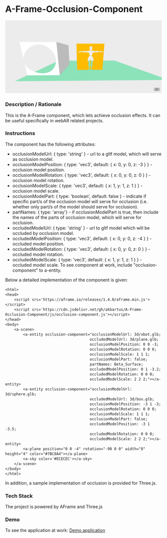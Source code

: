 # A-Frame-Occlusion-Component
<img alt="Screenshot" src="img/screenshot.jpg" width="600">

### **Description / Rationale**
This is the A-Frame component, which lets achieve occlusion effects. It can be useful specifically in webAR related projects.     

### **Instructions**
The component has the following attributes:
* occlusionModelUrl: { type: 'string' } - url to a gltf model, which will serve as occlusion model.
* occlusionModelPosition: { type: 'vec3', default: { x: 0, y: 0, z: -3 } } - occlusion model position.
* occlusionModelRotation: { type: 'vec3', default: { x: 0, y: 0, z: 0 } } - occlusion model rotation.
* occlusionModelScale: { type: 'vec3', default: { x: 1, y: 1, z: 1 } } - occlusion model scale.
* occlusionModelPart: { type: 'boolean', default: false } - indicate if specific part/s of the occlusion model will serve for occlusion (i.e. whether only part/s of the model should serve for occlusion). 
* partNames: { type: 'array'} - if occlusionModelPart is true, then include the names of the parts of occlusion model, which will serve for occlusion.
* occludedModelUrl: { type: 'string' } - url to gltf model which will be occluded by occlusion model.
* occludedModelPosition: { type: 'vec3', default: { x: 0, y: 0, z: -4 } } - occluded model position. 
* occludedModelRotation: { type: 'vec3', default: { x: 0, y: 0, z: 0 } } - occluded model rotation.
* occludedModelScale: { type: 'vec3', default: { x: 1, y: 1, z: 1 } } - occluded model scale.
To see component at work, include "occlusion-component" to a-entity.

Below a detailed implementation of the component is given: 
```
<html>
<head>
    <script src='https://aframe.io/releases/1.4.0/aframe.min.js'></script>
    <script src='https://cdn.jsdelivr.net/gh/akbartus/A-Frame-Occlusion-Component/js/occlusion-component.js'></script>
</head>
<body>
    <a-scene>
        <a-entity occlusion-component="occlusionModelUrl: 3d/xbot.glb;
                                      occludedModelUrl: 3d/plane.glb;
                                      occlusionModelPosition: 0 0 -3;
                                      occlusionModelRotation: 0 0 0;
                                      occlusionModelScale: 1 1 1;
                                      occlusionModelPart: false;
                                      partNames: Beta_Surface; 
                                      occludedModelPosition: 0 1 -3.2;
                                      occludedModelRotation: 0 0 0;
                                      occludedModelScale: 2 2 2;"></a-entity>
        <a-entity occlusion-component="occlusionModelUrl: 3d/sphere.glb;
                                      occludedModelUrl: 3d/box.glb;
                                      occlusionModelPosition: -3 1 -3;
                                      occlusionModelRotation: 0 0 0;
                                      occlusionModelScale: 1 1 1;
                                      occlusionModelPart: false;
                                      occludedModelPosition: -3 1 -3.5;
                                      occludedModelRotation: 0 0 0;
                                      occludedModelScale: 2 2 2;"></a-entity>
        <a-plane position="0 0 -4" rotation="-90 0 0" width="8" height="4" color="#7BC8A4"></a-plane>
        <a-sky color='#ECECEC'></a-sky>
    </a-scene>
</body>
</html>
```
In addition, a sample implementation of occlusion is provided for Three.js.

### **Tech Stack**
The project is powered by AFrame and Three.js

### **Demo**
To see the application at work: [Demo application](https://occlusion-component.glitch.me/)
